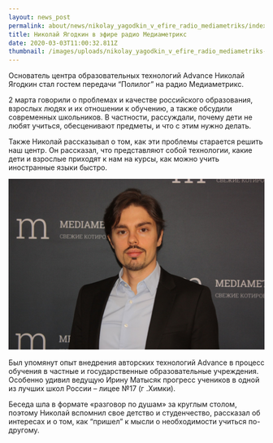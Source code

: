 ```yaml
---
layout: news_post
permalink: about/news/nikolay_yagodkin_v_efire_radio_mediametriks/index.html
title: Николай Ягодкин в эфире радио Медиаметрикс
date: 2020-03-03T11:00:32.811Z
thumbnail: /images/uploads/nikolay_yagodkin_v_efire_radio_mediametriks-01.jpg
---
```

Основатель центра образовательных технологий Advance Николай Ягодкин стал гостем передачи “Полилог” на радио Медиаметрикс.

2 марта говорили о проблемах и качестве российского образования, взрослых людях и их отношении к обучению, а также обсудили современных школьников. В частности, рассуждали, почему дети не любят учиться, обесценивают предметы, и что с этим нужно делать. 

Также Николай рассказывал о том, как эти проблемы старается решить наш центр. Он рассказал, что представляют собой технологии, какие дети и взрослые приходят к нам на курсы, как можно учить иностранные языки быстро. 

![](/images/uploads/nikolay_yagodkin_v_efire_radio_mediametriks-02.jpg)

Был упомянут опыт внедрения авторских технологий Advance в процесс обучения в частные и государственные образовательные учреждения. Особенно удивил ведущую Ирину Матысяк прогресс учеников в одной из лучших школ России – лицее №17 (г .Химки). 

Беседа шла в формате «разговор по душам» за круглым столом, поэтому Николай вспомнил свое детство и студенчество, рассказал об интересах и о том, как “пришел” к мысли о необходимости учиться по-другому.